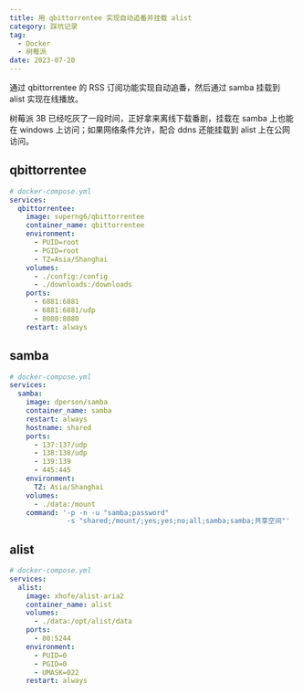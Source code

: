 ```yaml
---
title: 用 qbittorrentee 实现自动追番并挂载 alist
category: 踩坑记录
tag:
  - Docker
  - 树莓派
date: 2023-07-20
---
```


通过 qbittorrentee 的 RSS 订阅功能实现自动追番，然后通过 samba 挂载到 alist 实现在线播放。

树莓派 3B 已经吃灰了一段时间，正好拿来离线下载番剧，挂载在 samba 上也能在 windows 上访问；如果网络条件允许，配合 ddns 还能挂载到 alist 上在公网访问。

## qbittorrentee

```yml
# docker-compose.yml
services:
  qbittorrentee:
    image: superng6/qbittorrentee
    container_name: qbittorrentee
    environment:
      - PUID=root
      - PGID=root
      - TZ=Asia/Shanghai
    volumes:
      - ./config:/config
      - ./downloads:/downloads
    ports:
      - 6881:6881
      - 6881:6881/udp
      - 8080:8080
    restart: always
```

## samba

```yml
# docker-compose.yml
services:
  samba:
    image: dperson/samba
    container_name: samba
    restart: always
    hostname: shared
    ports:
      - 137:137/udp
      - 138:138/udp
      - 139:139
      - 445:445
    environment:
      TZ: Asia/Shanghai
    volumes:
      - ./data:/mount
    command: '-p -n -u "samba;password"
              -s "shared;/mount/;yes;yes;no;all;samba;samba;共享空间"'
```

## alist

```yml
# docker-compose.yml
services:
  alist:
    image: xhofe/alist-aria2
    container_name: alist
    volumes:
      - ./data:/opt/alist/data
    ports:
      - 80:5244
    environment:
      - PUID=0
      - PGID=0
      - UMASK=022
    restart: always
```
